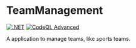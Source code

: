 # TeamManagement
[![.NET](https://github.com/fabsg0/TeamManagement/actions/workflows/dotnet.yml/badge.svg)](https://github.com/fabsg0/TeamManagement/actions/workflows/dotnet.yml) [![CodeQL Advanced](https://github.com/fabsg0/TeamManagement/actions/workflows/codeql.yml/badge.svg)](https://github.com/fabsg0/TeamManagement/actions/workflows/codeql.yml)

A application to manage teams, like sports teams.

